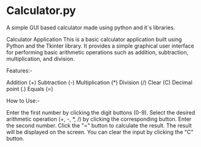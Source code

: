 # Calculator.py
A simple GUI based calculator made using python and it`s libraries.


Calculator Application
This is a basic calculator application built using Python and the Tkinter library. It provides a simple graphical user interface for performing basic arithmetic operations such as addition, subtraction, multiplication, and division.

Features:-

Addition (+)
Subtraction (-)
Multiplication (*)
Division (/)
Clear (C)
Decimal point (.)
Equals (=)

How to Use:-

Enter the first number by clicking the digit buttons (0-9).
Select the desired arithmetic operation (+, -, *, /) by clicking the corresponding button.
Enter the second number.
Click the "=" button to calculate the result.
The result will be displayed on the screen.
You can clear the input by clicking the "C" button.
